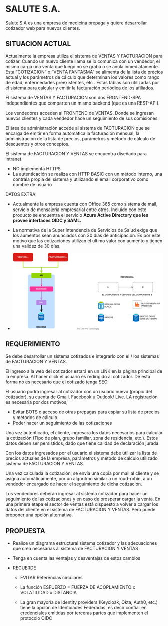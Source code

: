 # SALUTE S.A.

Salute S.A es una empresa de medicina prepaga y quiere desarrollar cotizador web para nuevos clientes.

## SITUACION ACTUAL

Actualmente la empresa utiliza el sistema de VENTAS Y FACTURACION para cotizar. Cuando un nuevo cliente llama se lo comunica con un vendedor, el mismo carga una venta que luego no se graba o se anula inmediatamente. Esta “COTIZACION” o “VENTA FANTASMA” se alimenta de la lista de precios actual y los parámetros de cálculo que determinan los valores como rango de edad, enfermedades preexistentes, etc . Estas tablas son utilizadas por el sistema para calcular y emitir la facturación periódica de los afiliados.

El sistema de VENTAS Y FACTURACION son dos FRONTEND-SPA independientes que comparten un mismo backend (que es una REST-API).

Los vendedores acceden al FRONTEND de VENTAS. Donde se ingresan nuevos clientes y cada vendedor hace un seguimiento de sus comisiones.

El área de administración accede al sistema de FACTURACION que se encarga de emitir en forma automática la facturación mensual, la administración de la lista de precios, parámetros y método de cálculo de descuentos y otros conceptos.

El sistema de FACTURACION Y VENTAS se encuentra diseñado para intranet.

- NO implementa HTTPS
- La autenticación se realiza con HTTP BASIC con un método interno, una contrala propia del sistema y utilizando el email corporativo como nombre de usuario

DATOS EXTRA:

- Actualmente la empresa cuenta con Office 365 como sistema de mail, servicio de mensajería empresarial entre otros. Incluido con este producto se encuentra el servicio **Azure Active Directory que les provee interfaces OIDC y SAML.**

- La normativa de la Super Intendencia de Servicios de Salud exige que los aumentos sean anunciados con 30 días de anticipación. Es por este motivo que las cotizaciones utilizan el ultimo valor con aumento y tienen una validez de 30 días.
- ![Diagrama estructural](./diagrama.drawio.svg)

## REQUERIMIENTO

Se debe desarrollar un sistema cotizados e integrarlo con el / los sistemas de FACTURACION Y VENTAS.

El ingreso a la web del cotizador estará en un LINK en la página principal de la empresa. Al hacer click el usuario es redirigido al cotizador. De esta forma no es necesario que el cotizado tenga SEO.

El usuario podrá ingresar al cotizador con un usuario nuevo (propio del cotizador), su cuenta de Gmail, Facebook u Outlook/ Live. LA registración es necesaria por dos motivos;

- Evitar BOTS o acceso de otras prepagas para espiar su lista de precios y métodos de cálculo.
- Poder hacer un seguimiento de las cotizaciones

Una vez autenticado, el cliente, ingresara los datos necesarios para calcular la cotización (Tipo de plan, grupo familiar, zona de residencia, etc.). Estos datos deben ser persistidos, dado que tiene calidad de declaración jurada.

Con los datos ingresados por el usuario el sistema debe utilizar la lista de precios actuales de la empresa, parámetros y método de cálculo utilizado sistema de FACTURACION Y VENTAS.

Una vez calculada la cotización, se envía una copia por mail al cliente y se asigna automáticamente, por un algoritmo similar a un roud-robin, a un vendedor encargado de hacer el seguimiento de dicha cotización.

Los vendedores deberán ingresar al sistema cotizador para hacer un seguimiento de las cotizaciones y en caso de prosperar cargar la venta. En una primera etapa el sector de ventas está dispuesto a volver a cargar los datos del cliente en el sistema de FACTURACION Y VENTAS. Pero puede proponer una opción alternativa.

## PROPUESTA

- Realice un diagrama estructural sistema cotizador y las adecuaciones que crea necesarias al sistema de FACTURACION Y VENTAS

- Tenga en cuenta las ventajas y desventajas de estos cambios

- RECUERDE
  
  - EVITAR Referencias circulares
  
  - La función ESFUERZO = FUERZA DE ACOPLAMIENTO x VOLATILIDAD x DISTANCIA
  
  - La gran mayoría de Identity providers (Keycloak, Okta, Auth0, etc.) tiene la opción de Identidades Federadas, es decir confiar en credenciales emitidas por terceras partes que implementen el protocolo OIDC
